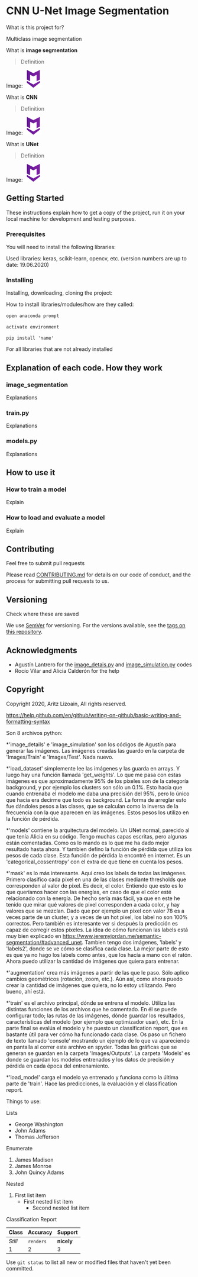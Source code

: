 # CNN U-Net Image Segmentation

What is this project for?

Multiclass image segmentation

What is **image segmentation**
>Definition

Image: 
![alt text](https://github.com/adam-p/markdown-here/raw/master/src/common/images/icon48.png "Logo Title Text 1")

What is **CNN**
>Definition

Image: 
![alt text](https://github.com/adam-p/markdown-here/raw/master/src/common/images/icon48.png "Logo Title Text 1")

What is **UNet**
>Definition

Image: 
![alt text](https://github.com/adam-p/markdown-here/raw/master/src/common/images/icon48.png "Logo Title Text 1")

## Getting Started

These instructions explain how to get a copy of the project, run it on your local machine for development and testing purposes.

### Prerequisites

You will need to install the following libraries:

Used libraries: keras, scikit-learn, opencv, etc. (version numbers are up to date: 19.06.2020)

### Installing

Installing, downloading, cloning the project:

How to install libraries/modules/how are they called:

```
open anaconda prompt
```

```
activate environment
```

```
pip install 'name'
```

For all libraries that are not already installed

## Explanation of each code. How they work

### image_segmentation

Explanations

### train.py

Explanations

### models.py

Explanations

## How to use it

### How to train a model

Explain

### How to load and evaluate a model

Explain

## Contributing

Feel free to submit pull requests

Please read [CONTRIBUTING.md](https://github.com/aritzLizoain/Image-segmentation/blob/master/CONTRIBUTING.md) for details on our code of conduct, and the process for submitting pull requests to us.

## Versioning

Check where these are saved

We use [SemVer](http://semver.org/) for versioning. For the versions available, see the [tags on this repository](https://github.com/your/project/tags). 

## Acknowledgments

* Agustín Lantrero for the [image_detais.py](https://correct) and [image_simulation.py](https://correct) codes
* Rocío Vilar and Alicia Calderón for the help 

## Copyright

Copyright 2020, Aritz Lizoain, All rights reserved.






https://help.github.com/en/github/writing-on-github/basic-writing-and-formatting-syntax

Son 8 archivos python:

*'image_details' e 'image_simulation' son los códigos de Agustín para generar las imágenes. Las imágenes creadas las guardo en la carpeta de 'Images/Train' e 'Images/Test'. Nada nuevo.

*'load_dataset' simplemente lee las imágenes y las guarda en arrays. Y luego hay una función llamada 'get_weights'. Lo que me pasa con estas imágenes es que aproximadamente 95% de los píxeles son de la categoría background, y por ejemplo los clusters son sólo un 0.1%. Esto hacía que cuando entrenaba el modelo me daba una precisión del 95%, pero lo único que hacía era decirme que todo es background. La forma de arreglar esto fue dándoles pesos a las clases, que se calculan como la inversa de la frecuencia con la que aparecen en las imágenes. Estos pesos los utilizo en la función de pérdida.
    
*'models' contiene la arquitectura del modelo. Un UNet normal, parecido al que tenía Alicia en su código. Tengo muchas capas escritas, pero algunas están comentadas. Como os lo mando es lo que me ha dado mejor resultado hasta ahora. Y tambien defino la función de pérdida que utiliza los pesos de cada clase. Esta función de pérdida la encontré en internet. Es un 'categorical_cossentropy' con el extra de que tiene en cuenta los pesos.
    
*'mask' es lo más interesante. Aquí creo los labels de todas las imágenes. Primero clasifico cada píxel en una de las clases mediante thresholds que corresponden al valor de píxel. Es decir, el color. Entiendo que esto es lo que queríamos hacer con las energías, en caso de que el color esté relacionado con la energía. De hecho sería más fácil, ya que en este he tenido que mirar qué valores de pixel corresponden a cada color, y hay valores que se mezclan. Dado que por ejemplo un pixel con valor 78 es a veces parte de un cluster, y a veces de un hot pixel, los label no son 100% correctos. Pero también es interesante ver si después la predicción es capaz de corregir estos píxeles. La idea de cómo funcionan las labels está muy bien explicado en https://www.jeremyjordan.me/semantic-segmentation/#advanced_unet. Tambien tengo dos imágenes, 'labels' y 'labels2', donde se ve cómo se clasifica cada clase. La mejor parte de esto es que ya no hago los labels como antes, que los hacía a mano con el ratón. Ahora puedo utilizar la cantidad de imágenes que quiera para entrenar.
    
*'augmentation' crea más imágenes a partir de las que le paso. Sólo aplico cambios geométricos (rotación, zoom, etc.). Aún así, como ahora puedo crear la cantidad de imágenes que quiera, no lo estoy utilizando. Pero bueno, ahí está.

*'train' es el archivo principal, dónde se entrena el modelo. Utiliza las distintas funciones de los archivos que he comentado. En él se puede configurar todo; las rutas de las imágenes, dónde guardar los resultados, características del modelo (por ejemplo que optimizador usar), etc. En la parte final se evalúa el modelo y he puesto un classification report, que es bastante útil para ver cómo ha funcionado cada clase. Os paso un fichero de texto llamado 'console' mostrando un ejemplo de lo que va apareciendo en pantalla al correr este archivo en spyder. Todas las gráficas que se generan se guardan en la carpeta 'Images/Outputs'. La carpeta 'Models' es donde se guardan los modelos entrenados y los datos de precisión y pérdida en cada época del entrenamiento.

*'load_model' carga el modelo ya entrenado y funciona como la última parte de 'train'. Hace las predicciones, la evaluación y el classification report. 




Things to use:

Lists
- George Washington
- John Adams
- Thomas Jefferson

Enumerate
1. James Madison
2. James Monroe
3. John Quincy Adams

Nested
1. First list item
   - First nested list item
     - Second nested list item
     
Classification Report

Class| Accuracy| Support
--- | --- | ---
*Still* | `renders` | **nicely**
1 | 2 | 3

Use `git status` to list all new or modified files that haven't yet been committed.